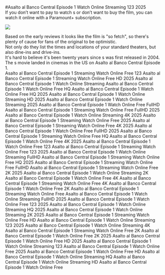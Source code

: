 #Asalto al Banco Central Episode 1 Watch Online Streaming 123 2025  
If you don’t want to pay to watch s or don’t want to buy the film, you can watch it online with a Paramount+ subscription.  
  
[![](https://i.imgur.com/qSNzIqt.png)](https://movie.rssnews.media/TTvkHFmN.php)  
  
Based on the early reviews it looks like the film is "so fetch", so there's plenty of cause for fans of the original to be optimistic.  
Not only do they list the times and locations of your standard theaters, but also dine-ins and drive-ins.  
It's hard to believe it's been twenty years since s was first released in 2004.  
The s movie landed in cinemas in the US on Asalto al Banco Central Episode 1.  
Asalto al Banco Central Episode 1 Streaming Watch Online Free 123
Asalto al Banco Central Episode 1 Streaming Watch Online Free HD 2025
Asalto al Banco Central Episode 1 Watch Online Streaming
Asalto al Banco Central Episode 1 Watch Online Free HQ
Asalto al Banco Central Episode 1 Watch Online Free HQ 2025
Asalto al Banco Central Episode 1 Watch Online Streaming HD 2025
Asalto al Banco Central Episode 1 Watch Online Streaming 2025
Asalto al Banco Central Episode 1 Watch Online Free FullHD
Asalto al Banco Central Episode 1 Streaming Watch Online Free FullHD 2025
Asalto al Banco Central Episode 1 Watch Online Streaming 4K 2025
Asalto al Banco Central Episode 1 Streaming Watch Online Free 2025
Asalto al Banco Central Episode 1 Streaming Watch Online Free 4K 2025
Asalto al Banco Central Episode 1 Watch Online Free FullHD 2025
Asalto al Banco Central Episode 1 Streaming Watch Online Free HQ
Asalto al Banco Central Episode 1 Watch Online Free 4K 2025
Asalto al Banco Central Episode 1 Watch Online Free 123
Asalto al Banco Central Episode 1 Streaming Watch Online Free 123 2025
Asalto al Banco Central Episode 1 Watch Online Streaming FullHD
Asalto al Banco Central Episode 1 Streaming Watch Online Free HQ 2025
Asalto al Banco Central Episode 1 Streaming Watch Online Free FullHD
Asalto al Banco Central Episode 1 Streaming Watch Online Free 2K 2025
Asalto al Banco Central Episode 1 Watch Online Streaming 2K
Asalto al Banco Central Episode 1 Watch Online Free 4K
Asalto al Banco Central Episode 1 Streaming Watch Online Free 4K
Asalto al Banco Central Episode 1 Watch Online Free 2K
Asalto al Banco Central Episode 1 Streaming Watch Online Free
Asalto al Banco Central Episode 1 Watch Online Streaming FullHD 2025
Asalto al Banco Central Episode 1 Watch Online Free 123 2025
Asalto al Banco Central Episode 1 Watch Online Streaming HQ 2025
Asalto al Banco Central Episode 1 Watch Online Streaming 2K 2025
Asalto al Banco Central Episode 1 Streaming Watch Online Free HD
Asalto al Banco Central Episode 1 Watch Online Streaming 123 2025
Asalto al Banco Central Episode 1 Watch Online Streaming 4K
Asalto al Banco Central Episode 1 Streaming Watch Online Free 2K
Asalto al Banco Central Episode 1 Watch Online Free 2K 2025
Asalto al Banco Central Episode 1 Watch Online Free HD 2025
Asalto al Banco Central Episode 1 Watch Online Streaming 123
Asalto al Banco Central Episode 1 Watch Online Free 2025
Asalto al Banco Central Episode 1 Watch Online Free HD
Asalto al Banco Central Episode 1 Watch Online Streaming HQ
Asalto al Banco Central Episode 1 Watch Online Streaming HD
Asalto al Banco Central Episode 1 Watch Online Free